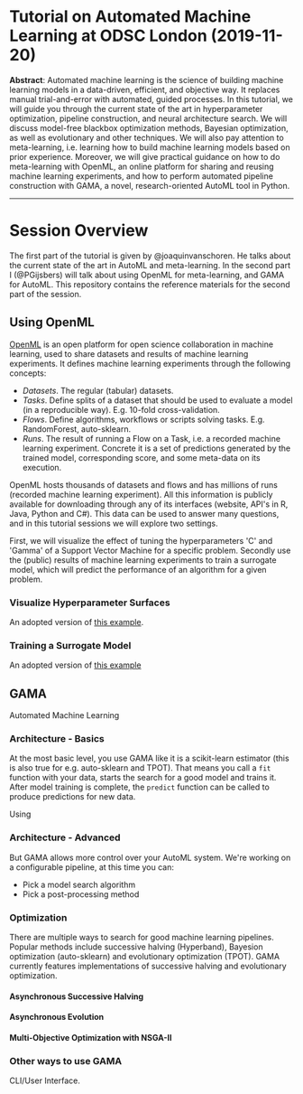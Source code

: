 # Tutorial on Automated Machine Learning at ODSC London (2019-11-20)

**Abstract**: 
Automated machine learning is the science of building machine learning models in a data-driven, efficient, and objective way. 
It replaces manual trial-and-error with automated, guided processes. 
In this tutorial, we will guide you through the current state of the art in hyperparameter optimization, pipeline construction, and neural architecture search. 
We will discuss model-free blackbox optimization methods, Bayesian optimization, as well as evolutionary and other techniques. 
We will also pay attention to meta-learning, i.e. learning how to build machine learning models based on prior experience. 
Moreover, we will give practical guidance on how to do meta-learning with OpenML, an online platform for sharing and reusing machine learning experiments, 
and how to perform automated pipeline construction with GAMA, a novel, research-oriented AutoML tool in Python.

----
# Session Overview

The first part of the tutorial is given by @joaquinvanschoren.
He talks about the current state of the art in AutoML and meta-learning.
In the second part I (@PGijsbers) will talk about using OpenML for meta-learning, and GAMA for AutoML.
This repository contains the reference materials for the second part of the session.

## Using OpenML
[OpenML](www.openml.org) is an open platform for open science collaboration in machine learning,
used to share datasets and results of machine learning experiments.
It defines machine learning experiments through the following concepts:

 - *Datasets*. The regular (tabular) datasets. 
 - *Tasks*. Define splits of a dataset that should be used to evaluate a model (in a reproducible way). E.g. 10-fold cross-validation.
 - *Flows*. Define algorithms, workflows or scripts solving tasks. E.g. RandomForest, auto-sklearn.
 - *Runs*. The result of running a Flow on a Task, i.e. a recorded machine learning experiment.
   Concrete it is a set of predictions generated by the trained model, corresponding score, and some meta-data on its execution.

OpenML hosts thousands of datasets and flows and has millions of runs (recorded machine learning experiment).
All this information is publicly available for downloading through any of its interfaces (website, API's in R, Java, Python and C#).
This data can be used to answer many questions, and in this tutorial sessions we will explore two settings.

First, we will visualize the effect of tuning the hyperparameters 'C' and 'Gamma' of a Support Vector Machine for a specific problem.
Secondly use the (public) results of machine learning experiments to train a surrogate model, 
which will predict the performance of an algorithm for a given problem.

### Visualize Hyperparameter Surfaces
An adopted version of [this example](https://openml.github.io/openml-python/master/examples/30_extended/plot_svm_hyperparameters_tutorial.html#sphx-glr-examples-30-extended-plot-svm-hyperparameters-tutorial-py).

### Training a Surrogate Model
An adopted version of [this example](https://openml.github.io/openml-python/master/examples/40_paper/2018_neurips_perrone_example.html#sphx-glr-examples-40-paper-2018-neurips-perrone-example-py)

## GAMA
Automated Machine Learning 

### Architecture - Basics
At the most basic level, you use GAMA like it is a scikit-learn estimator (this is also true for e.g. auto-sklearn and TPOT).
That means you call a `fit` function with your data, starts the search for a good model and trains it.
After model training is complete, the `predict` function can be called to produce predictions for new data.

Using 

<!-- As a little bonus, here's how to work with auto-sklearn and TPOT: -->

### Architecture - Advanced
But GAMA allows more control over your AutoML system.
We're working on a configurable pipeline, at this time you can:
 - Pick a model search algorithm
 - Pick a post-processing method

### Optimization
There are multiple ways to search for good machine learning pipelines.
Popular methods include successive halving (Hyperband), Bayesion optimization (auto-sklearn) and evolutionary optimization (TPOT).
GAMA currently features implementations of successive halving and evolutionary optimization.

#### Asynchronous Successive Halving

#### Asynchronous Evolution

#### Multi-Objective Optimization with NSGA-II

### Other ways to use GAMA
CLI/User Interface.

